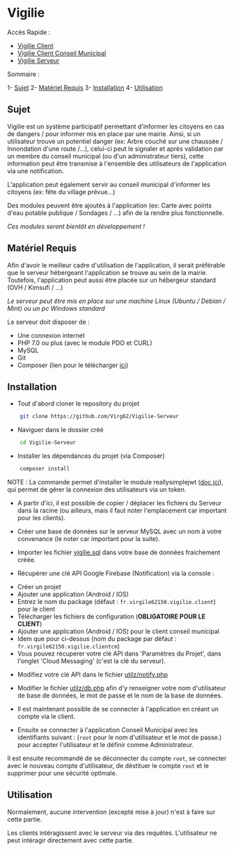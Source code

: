 # Vigilie

Accès Rapide :
- [Vigilie Client](https://github.com/Virg62/Vigilie-Client)
- [Vigilie Client Conseil Municipal](https://github.com/Virg62/Vigilie-Client-CM)
- [Vigilie Serveur](https://github.com/Virg62/Vigilie-Serveur)

Sommaire :

1- [Sujet](#sujet)
2- [Matériel Requis](#matériel-requis)
3- [Installation](#installation)
4- [Utilisation](#utilisation)

## Sujet

Vigilie est un système participatif permettant d'informer les citoyens en cas de dangers / pour informer mis en place par une mairie.
Ainsi, si un utilisateur trouve un potentiel danger (ex: Arbre couché sur une chaussée / Innondation d'une route /...), celui-ci peut le signaler et après validation par un membre du conseil municipal (ou d'un administrateur tiers), cette information peut être transmise à l'ensemble des utilisateurs de l'application via une notification.

L'application peut également servir au conseil municipal d'informer les citoyens (ex: fête du village prévue...)

Des modules peuvent être ajoutés à l'application (ex: Carte avec points d'eau potable publique / Sondages / ...) afin de la rendre plus fonctionnelle.

*Ces modules seront bientôt en développement !*

## Matériel Requis

Afin d'avoir le meilleur cadre d'utilisation de l'application, il serait préférable que le serveur hébergeant l'application se trouve au sein de la mairie. Toutefois, l'application peut aussi être placée sur un hébergeur standard (OVH / Kimsufi / ...)

*Le serveur peut être mis en place sur une machine Linux (Ubuntu / Debian / Mint) ou un pc Windows standard*

Le serveur doit disposer de : 
- Une connexion internet
- PHP 7.0 ou plus (avec le module PDO et CURL)
- MySQL
- Git
- Composer (lien pour le télécharger [ici](https://getcomposer.org/))

## Installation

- Tout d'abord cloner le repository du projet

```bash
    git clone https://github.com/Virg62/Vigilie-Serveur
```

- Naviguer dans le dossier créé

```bash
    cd Vigilie-Serveur
```

- Installer les dépendances du projet (via Composer)

```bash
    composer install
```

NOTE : La commande permet d'installer le module reallysimplejwt ([doc ici](https://github.com/RobDWaller/ReallySimpleJWT)), qui permet de gérer la connexion des utilisateurs via un token.

- A partir d'ici, il est possible de copier / déplacer les fichiers du Serveur dans la racine (ou ailleurs, mais il faut noter l'emplacement car important pour les clients).

- Créer une base de données sur le serveur MySQL avec un nom à votre convenance (le noter car important pour la suite).

- Importer les fichier [vigilie.sql](vigilie.sql) dans votre base de données fraichement créée.

- Récupérer une clé API Google Firebase (Notification) via la console :
* Créer un projet
* Ajouter une application (Android / IOS)
* Entrez le nom du package (défaut : `fr.virgile62150.vigilie.client`) pour le client
* Télécharger les fichiers de configuration (**OBLIGATOIRE POUR LE CLIENT**)
* Ajouter une application (Android / IOS) pour le client conseil municipal
* Idem que pour ci-dessus (nom du package par défaut : `fr.virgile62150.vigilie.clientcm`)
* Vous pouvez récuperer votre clé API dans 'Paramètres du Projet', dans l'onglet 'Cloud Messaging' (c'est la clé du serveur).

- Modifiez votre clé API dans le fichier [utilz/notify.php](utils/notify.php)

- Modifier le fichier [utilz/db.php](utils/db.php) afin d'y renseigner votre nom d'utilisateur de base de données, le mot de passe et le nom de la base de données.

- Il est maintenant possible de se connecter à l'application en créant un compte via le client.

- Ensuite se connecter à l'application Conseil Municipal avec les identifiants suivant : (`root` pour le nom d'utilisateur et le mot de passe.) pour accepter l'utilisateur et le définir comme Administrateur.

Il est ensuite recommandé de se déconnecter du compte `root`, se connecter avec le nouveau compte d'utilisateur, de déstituer le compte `root` et le supprimer pour une sécurité optimale.

## Utilisation

Normalement, aucune intervention (excepté mise à jour) n'est à faire sur cette partie. 

Les clients intéragissent avec le serveur via des requêtes. L'utilisateur ne peut intéragir directement avec cette partie.
